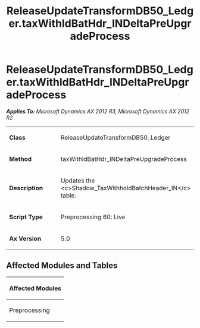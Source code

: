 ﻿---
title: ReleaseUpdateTransformDB50_Ledger.taxWithldBatHdr_INDeltaPreUpgradeProcess
TOCTitle: ReleaseUpdateTransformDB50_Ledger.taxWithldBatHdr_INDeltaPreUpgradeProcess
ms:assetid: 75211132-936b-9962-2f4d-2f5f03b6419d
ms:mtpsurl: https://msdn.microsoft.com/en-us/library/JJ719302(v=AX.60)
ms:contentKeyID: 49709094
ms.date: 05/18/2015
mtps_version: v=AX.60
---

# ReleaseUpdateTransformDB50\_Ledger.taxWithldBatHdr\_INDeltaPreUpgradeProcess 


_**Applies To:** Microsoft Dynamics AX 2012 R3, Microsoft Dynamics AX 2012 R2_

<table>
<colgroup>
<col style="width: 50%" />
<col style="width: 50%" />
</colgroup>
<tbody>
<tr class="odd">
<td><p><strong>Class</strong></p></td>
<td><p>ReleaseUpdateTransformDB50_Ledger</p></td>
</tr>
<tr class="even">
<td><p><strong>Method</strong></p></td>
<td><p>taxWithldBatHdr_INDeltaPreUpgradeProcess</p></td>
</tr>
<tr class="odd">
<td><p><strong>Description</strong></p></td>
<td><p>Updates the &lt;c&gt;Shadow_TaxWithholdBatchHeader_IN&lt;/c&gt; table.</p></td>
</tr>
<tr class="even">
<td><p><strong>Script Type</strong></p></td>
<td><p>Preprocessing 60: Live</p></td>
</tr>
<tr class="odd">
<td><p><strong>Ax Version</strong></p></td>
<td><p>5.0</p></td>
</tr>
</tbody>
</table>


## Affected Modules and Tables

<table>
<colgroup>
<col style="width: 100%" />
</colgroup>
<thead>
<tr class="header">
<th><p>Affected Modules</p></th>
</tr>
</thead>
<tbody>
<tr class="odd">
<td><p>Preprocessing</p></td>
</tr>
</tbody>
</table>

  


